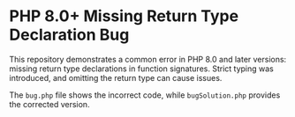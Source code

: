 # PHP 8.0+ Missing Return Type Declaration Bug

This repository demonstrates a common error in PHP 8.0 and later versions: missing return type declarations in function signatures.  Strict typing was introduced, and omitting the return type can cause issues.

The `bug.php` file shows the incorrect code, while `bugSolution.php` provides the corrected version.